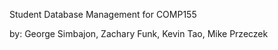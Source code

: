 
Student Database Management for COMP155

by: George Simbajon, Zachary Funk, Kevin Tao, Mike Przeczek
